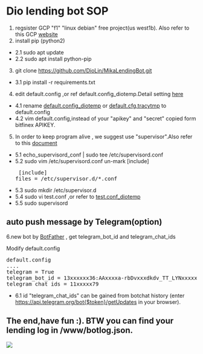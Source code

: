 # Dio lending bot SOP

1. regsister GCP "f1" "linux debian" free project(us west1b). Also refer to this GCP [website](https://cloud.google.com/free?hl=zh-tw)
2. install pip (python2)
 - 2.1 sudo apt update
 - 2.2 sudo apt install python-pip
3. git clone https://github.com/DioLin/MikaLendingBot.git
 - 3.1 pip install -r requirements.txt
4. edit default.config ,or ref default.config_diotemp.Detail setting [here](https://poloniexlendingbot.readthedocs.io/en/latest/configuration.html#)
 - 4.1 rename [default.config_diotemp](https://github.com/DioLin/MikaLendingBot/blob/master/default.cfg.diotemp) or  [default.cfg.tracytmp](https://github.com/DioLin/MikaLendingBot/blob/master/default.cfg.tracytmp) to default.config 
 - 4.2 vim default.config,instead of your "apikey" and "secret" copied form bitfinex APIKEY.
5. In order to keep program alive , we suggest use "supervisor".Also refer to this [document](https://codertw.com/%E7%A8%8B%E5%BC%8F%E8%AA%9E%E8%A8%80/362881/)
 - 5.1 echo_supervisord_conf | sudo tee /etc/supervisord.conf
 - 5.2 sudo vim /etc/supervisord.conf 
              un-mark [include]
              <pre>
              [include]
              files = /etc/supervisor.d/*.conf</pre>
 - 5.3 sudo mkdir /etc/supervisor.d
 - 5.4 sudo vi test.conf ,or refer to [test.conf_diotemp](https://github.com/DioLin/MikaLendingBot/blob/master/test.conf_diotemp)
 - 5.5 sudo supervisord

## auto push message by Telegram(option)

6.new bot by [BotFather](https://markteaching.com/create-telegram-bot/) , get telegram_bot_id and telegram_chat_ids

Modify default.config
<pre>
default.config
....
telegram = True
telegram_bot_id = 13xxxxxx36:AAxxxxa-rbDvxxxdkdv_TT_LYNxxxxxxfE
telegram_chat_ids = 11xxxxx79
</pre>
 - 6.1 id "telegram_chat_ids" can be gained from botchat history (enter https://api.telegram.org/bot{$token}/getUpdates in your browser).



## The end,have fun :). BTW you can find your lending log in /www/botlog.json.
<img src="https://sls.weco.net/files/u2045/999.jpg">

